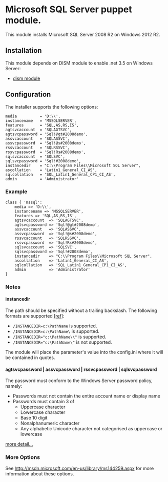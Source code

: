 # Microsoft SQL Server puppet module.

This module installs Microsoft SQL Server 2008 R2 on Windows 2012 R2.

## Installation

This module depends on DISM module to enable .net 3.5 on Windows Server:

* [dism module](http://forge.puppetlabs.com/puppetlabs/dism)

## Configuration

The installer supports the following options:

    media          = 'D:\\',
    instancename   = 'MSSQLSERVER',
    features       = 'SQL,AS,RS,IS',
    agtsvcaccount  = 'SQLAGTSVC',
    agtsvcpassword = 'Sql!@gt#2008demo',
    assvcaccount   = 'SQLASSVC',
    assvcpassword  = 'Sql!@s#2008demo',
    rssvcaccount   = 'SQLRSSVC',
    rssvcpassword  = 'Sql!Rs#2008demo',
    sqlsvcaccount  = 'SQLSVC',
    sqlsvcpassword = 'Sql!#2008demo',
    instancedir    = "C:\\Program Files\\Microsoft SQL Server",
    ascollation    = 'Latin1_General_CI_AS',
    sqlcollation   = 'SQL_Latin1_General_CP1_CI_AS',
    admin          = 'Administrator'

### Example
	class { 'mssql': 
		media => 'D:\\',
		instancename => 'MSSQLSERVER',
		features => 'SQL,AS,RS,IS',
		agtsvcaccount  => 'SQLAGTSVC',
		agtsvcpassword => 'Sql!@gt#2008demo',
		assvcaccount   => 'SQLASSVC',
		assvcpassword  => 'Sql!@s#2008demo',
		rssvcaccount   => 'SQLRSSVC',
		rssvcpassword  => 'Sql!Rs#2008demo',
		sqlsvcaccount  => 'SQLSVC',
		sqlsvcpassword => 'Sql!#2008demo',
		instancedir    => "C:\\Program Files\\Microsoft SQL Server",
		ascollation    => 'Latin1_General_CI_AS',
		sqlcollation   => 'SQL_Latin1_General_CP1_CI_AS',
		admin          => 'Administrator'
	}

### Notes
#### instancedir
The path should be specified without a trailing backslash. The following formats are supported [[ref]](https://social.msdn.microsoft.com/Forums/sqlserver/en-US/af3bb5ed-0f4b-4c8a-8b12-826bccb850b8/sql-08-r2-standard-x64-installation-failure-illegal-characters-in-path?forum=sqlsetupandupgrade "ref"):
	
- `/INSTANCEDIR=c:\PathName` is supported.
- `/INSTANCEDIR=c:\PathName\` is supported.
- `/INSTANCEDIR="c:\PathName\\"` is supported.
- `/INSTANCEDIR="c:\PathName\"` is not supported.

The module will place the parameter's value into the config.ini where it will be contained in quotes.
 
#### agtsvcpassword | assvcpassword | rssvcpassword | sqlsvcpassword
The password must conform to the Windows Server password policy, namely:

- Passwords must not contain the entire account name or display name
- Passwords must contain 3 of
	- Uppercase character
	- Lowercase character
	- Base 10 digit
	- Nonalphanumeric character
	- Any alphabetic Unicode character not categorised as uppercase or lowercase 

[more detail...](http://technet.microsoft.com/en-gb/library/cc786468(v=ws.10).aspx)

### More Options
See http://msdn.microsoft.com/en-us/library/ms144259.aspx for more information about these options.
